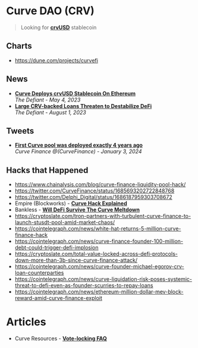 # Curve DAO (CRV)

> Looking for [**crvUSD**](/DeFi/Stablecoins/Curve%20USD.md) stablecoin

## Charts
- https://dune.com/projects/curvefi

## News

- [**Curve Deploys crvUSD Stablecoin On Ethereum**](https://thedefiant.io/curve-deploys-crvusd-stablecoin-on-ethereum)
  <br/>_The Defiant - May 4, 2023_
- [**Large CRV-backed Loans Threaten to Destabilize DeFi**](https://thedefiant.io/memecoin-traders-flock-to-base)
  <br/>_The Defiant - August 1, 2023_

## Tweets
- [**First Curve pool was deployed exactly 4 years ago**](https://twitter.com/CurveFinance/status/1742562038646223097)
  <br/>_Curve Finance @(CurveFinance) - January 3, 2024_

## Hacks that Happened
- https://www.chainalysis.com/blog/curve-finance-liquidity-pool-hack/
- https://twitter.com/CurveFinance/status/1685693202722848768
- https://twitter.com/Delphi_Digital/status/1686187959303708672
- Empire (Blockworks) - [**Curve Hack Explained**](https://www.youtube.com/watch?v=yA1BtxLWZc8)
- Bankless - [**Will DeFi Survive The Curve Meltdown**](https://www.youtube.com/watch?v=I1bVLQdUkMw)
- https://cryptoslate.com/tron-partners-with-turbulent-curve-finance-to-launch-stusdt-pool-amid-market-chaos/
- https://cointelegraph.com/news/white-hat-returns-5-million-curve-finance-hack
- https://cointelegraph.com/news/curve-finance-founder-100-million-debt-could-trigger-defi-implosion
- https://cryptoslate.com/total-value-locked-across-defi-protocols-down-more-than-3b-since-curve-finance-attack/
- https://cointelegraph.com/news/curve-founder-michael-egorov-crv-loan-counterparties
- https://cointelegraph.com/news/curve-liquidation-risk-poses-systemic-threat-to-defi-even-as-founder-scurries-to-repay-loans
- https://cointelegraph.com/news/ethereum-million-dollar-mev-block-reward-amid-curve-finance-exploit

# Articles
- Curve Resources - [**Vote-locking FAQ**](https://resources.curve.fi/governance/vote-locking-boost)
